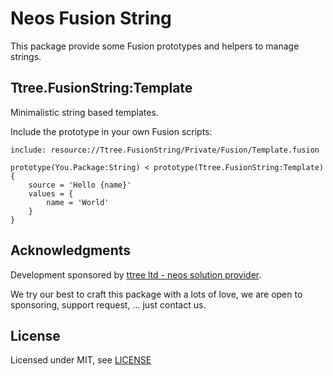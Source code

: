 # Neos Fusion String

This package provide some Fusion prototypes and helpers to manage strings.

Ttree.FusionString:Template
---------------------------

Minimalistic string based templates.

Include the prototype in your own Fusion scripts:

    include: resource://Ttree.FusionString/Private/Fusion/Template.fusion
    
    prototype(You.Package:String) < prototype(Ttree.FusionString:Template) {
        source = 'Hello {name}'
        values = {
            name = 'World'
        }
    }
    
Acknowledgments
---------------

Development sponsored by [ttree ltd - neos solution provider](http://ttree.ch).

We try our best to craft this package with a lots of love, we are open to
sponsoring, support request, ... just contact us.

License
-------

Licensed under MIT, see [LICENSE](LICENSE)
